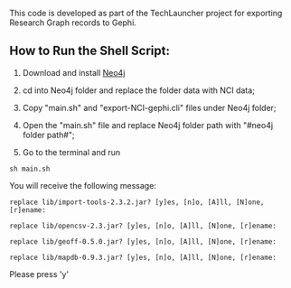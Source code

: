This code is developed as part of the TechLauncher project for exporting Research Graph records to Gephi. 

## How to Run the Shell Script:

1. Download and install [Neo4j](https://neo4j.com/download/)

2. cd into Neo4j folder and replace the folder data with NCI data;

3. Copy "main.sh" and "export-NCI-gephi.cli" files under Neo4j folder;

4. Open the "main.sh" file and replace Neo4j folder path with "#neo4j folder path#";

5. Go to the terminal and run

```
sh main.sh
```
You will receive the following message:
```
replace lib/import-tools-2.3.2.jar? [y]es, [n]o, [A]ll, [N]one, [r]ename:
```
```
replace lib/opencsv-2.3.jar? [y]es, [n]o, [A]ll, [N]one, [r]ename: 
```
```
replace lib/geoff-0.5.0.jar? [y]es, [n]o, [A]ll, [N]one, [r]ename:
```
```
replace lib/mapdb-0.9.3.jar? [y]es, [n]o, [A]ll, [N]one, [r]ename:
```
Please press 'y'
